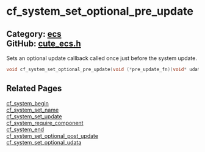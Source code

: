 [//]: # (This file is automatically generated by Cute Framework's docs parser.)
[//]: # (Do not edit this file by hand!)
[//]: # (See: https://github.com/RandyGaul/cute_framework/blob/master/samples/docs_parser.cpp)
[](../header.md ':include')

# cf_system_set_optional_pre_update

Category: [ecs](/api_reference?id=ecs)  
GitHub: [cute_ecs.h](https://github.com/RandyGaul/cute_framework/blob/master/include/cute_ecs.h)  
---

Sets an optional update callback called once just before the system update.

```cpp
void cf_system_set_optional_pre_update(void (*pre_update_fn)(void* udata));
```

## Related Pages

[cf_system_begin](/ecs/cf_system_begin.md)  
[cf_system_set_name](/ecs/cf_system_set_name.md)  
[cf_system_set_update](/ecs/cf_system_set_update.md)  
[cf_system_require_component](/ecs/cf_system_require_component.md)  
[cf_system_end](/ecs/cf_system_end.md)  
[cf_system_set_optional_post_update](/ecs/cf_system_set_optional_post_update.md)  
[cf_system_set_optional_udata](/ecs/cf_system_set_optional_udata.md)  
